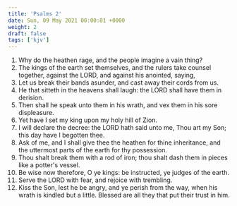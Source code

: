 ```yaml
---
title: 'Psalms 2'
date: Sun, 09 May 2021 00:00:01 +0000
weight: 2
draft: false
tags: ['kjv'] 
---
```


1. Why do the heathen rage, and the people imagine a vain thing?
2. The kings of the earth set themselves, and the rulers take counsel together, against the LORD, and against his anointed, saying,
3. Let us break their bands asunder, and cast away their cords from us.
4. He that sitteth in the heavens shall laugh: the LORD shall have them in derision.
5. Then shall he speak unto them in his wrath, and vex them in his sore displeasure.
6. Yet have I set my king upon my holy hill of Zion.
7. I will declare the decree: the LORD hath said unto me, Thou art my Son; this day have I begotten thee.
8. Ask of me, and I shall give thee the heathen for thine inheritance, and the uttermost parts of the earth for thy possession.
9. Thou shalt break them with a rod of iron; thou shalt dash them in pieces like a potter's vessel.
10. Be wise now therefore, O ye kings: be instructed, ye judges of the earth.
11. Serve the LORD with fear, and rejoice with trembling.
12. Kiss the Son, lest he be angry, and ye perish from the way, when his wrath is kindled but a little. Blessed are all they that put their trust in him.
